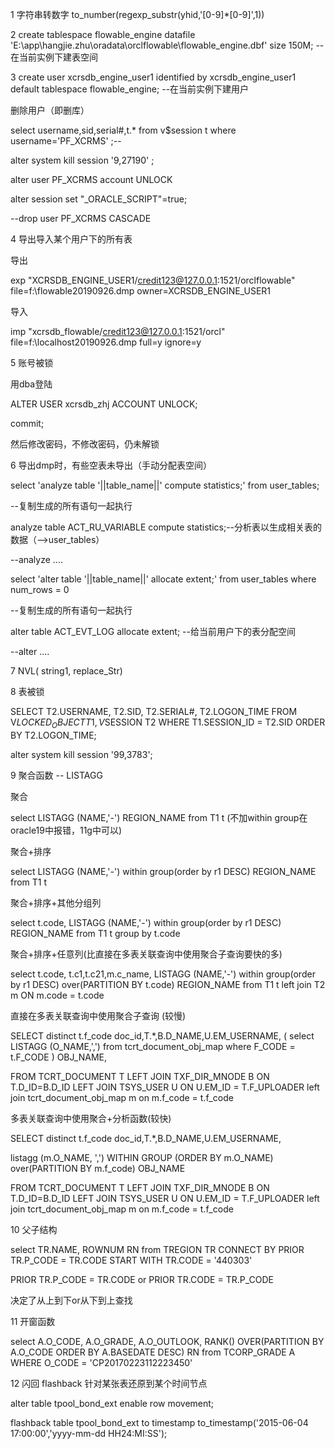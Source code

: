 1 字符串转数字 to_number(regexp_substr(yhid,'[0-9]*[0-9]',1))

2 create tablespace flowable_engine datafile 'E:\app\hangjie.zhu\oradata\orclflowable\flowable_engine.dbf' size 150M; -- 在当前实例下建表空间

3 create user xcrsdb_engine_user1 identified by xcrsdb_engine_user1 default tablespace flowable_engine; --在当前实例下建用户

删除用户（即删库）

select username,sid,serial#,t.* from v$session t where username='PF_XCRMS' ;--

alter system kill session '9,27190' ;

alter user PF_XCRMS account UNLOCK

alter session set "_ORACLE_SCRIPT"=true; 

--drop user PF_XCRMS CASCADE

4 导出导入某个用户下的所有表

导出

exp "XCRSDB_ENGINE_USER1/credit123@127.0.0.1:1521/orclflowable" file=f:\flowable20190926.dmp  owner=XCRSDB_ENGINE_USER1

导入

imp "xcrsdb_flowable/credit123@127.0.0.1:1521/orcl" file=f:\localhost20190926.dmp full=y ignore=y


5 账号被锁

用dba登陆

ALTER USER xcrsdb_zhj ACCOUNT UNLOCK;

commit;

然后修改密码，不修改密码，仍未解锁

6 导出dmp时，有些空表未导出（手动分配表空间）

select 'analyze table '||table_name||' compute statistics;' from user_tables;

--复制生成的所有语句一起执行

analyze table ACT_RU_VARIABLE compute statistics;--分析表以生成相关表的数据（-->user_tables）

--analyze ....

select 'alter table '||table_name||' allocate extent;' from user_tables where num_rows = 0 

--复制生成的所有语句一起执行

alter table ACT_EVT_LOG allocate extent; --给当前用户下的表分配空间

--alter ....

7 NVL( string1, replace_Str) 

8 表被锁

  SELECT T2.USERNAME, T2.SID, T2.SERIAL#, T2.LOGON_TIME
    FROM V$LOCKED_OBJECT T1, V$SESSION T2
   WHERE T1.SESSION_ID = T2.SID
   ORDER BY T2.LOGON_TIME;

  alter system kill session '99,3783';

9 聚合函数 -- LISTAGG

 聚合
 
select LISTAGG (NAME,'-') REGION_NAME from T1 t (不加within group在oracle19中报错，11g中可以)

 聚合+排序
 
select LISTAGG (NAME,'-') within group(order by r1 DESC) REGION_NAME from T1 t
 
 聚合+排序+其他分组列
 
select t.code, LISTAGG (NAME,'-') within group(order by r1 DESC) REGION_NAME from T1 t group by t.code

 聚合+排序+任意列(比直接在多表关联查询中使用聚合子查询要快的多)
 
select t.code, t.c1,t.c21,m.c_name, 
LISTAGG (NAME,'-') within group(order by r1 DESC) over(PARTITION BY t.code) REGION_NAME 
from T1 t
left join T2 m ON m.code = t.code
 
 直接在多表关联查询中使用聚合子查询 (较慢)
 
SELECT distinct t.f_code doc_id,T.*,B.D_NAME,U.EM_USERNAME,
    (
         select LISTAGG (O_NAME,',') from tcrt_document_obj_map where F_CODE = t.F_CODE
    ) OBJ_NAME,
              
FROM TCRT_DOCUMENT T
LEFT JOIN TXF_DIR_MNODE B ON T.D_ID=B.D_ID
LEFT JOIN TSYS_USER U ON U.EM_ID = T.F_UPLOADER
left join tcrt_document_obj_map m on m.f_code = t.f_code

多表关联查询中使用聚合+分析函数(较快)

SELECT distinct t.f_code doc_id,T.*,B.D_NAME,U.EM_USERNAME, 

   listagg (m.O_NAME, ',') WITHIN GROUP (ORDER BY m.O_NAME)  over(PARTITION BY m.f_code) OBJ_NAME
 
FROM TCRT_DOCUMENT T
LEFT JOIN TXF_DIR_MNODE B ON T.D_ID=B.D_ID
LEFT JOIN TSYS_USER U ON U.EM_ID = T.F_UPLOADER
left join tcrt_document_obj_map m on m.f_code = t.f_code



10 父子结构

select TR.NAME, ROWNUM RN from TREGION TR
CONNECT BY PRIOR TR.P_CODE = TR.CODE
START WITH TR.CODE = '440303'

PRIOR TR.P_CODE = TR.CODE
or
PRIOR TR.CODE = TR.P_CODE

决定了从上到下or从下到上查找

11 开窗函数

select A.O_CODE, A.O_GRADE, A.O_OUTLOOK, RANK() OVER(PARTITION BY A.O_CODE ORDER BY A.BASEDATE DESC) RN 
from TCORP_GRADE  A WHERE O_CODE = 'CP20170223112223450' 

12 闪回 flashback 针对某张表还原到某个时间节点

alter table tpool_bond_ext enable row movement;

flashback table tpool_bond_ext to timestamp 
to_timestamp('2015-06-04 17:00:00','yyyy-mm-dd HH24:MI:SS');



